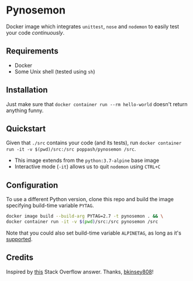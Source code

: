# Pynosemon
Docker image which integrates `unittest`, `nose` and `nodemon` to easily test your code *continuously*.

## Requirements
- Docker
- Some Unix shell (tested using `sh`)

## Installation
Just make sure that `docker container run --rm hello-world` doesn't return anything funny.

## Quickstart
Given that `./src` contains your code (and its tests), run `docker container run -it -v $(pwd)/src:/src poppash/pynosemon /src`. 

- This image extends from the `python:3.7-alpine` base image
- Interactive mode (`-it`) allows us to quit `nodemon` using `CTRL+C`

## Configuration
To use a different Python version, clone this repo and build the image specifying build-time variable `PYTAG`.
```sh
docker image build --build-arg PYTAG=2.7 -t pynosemon . && \
docker container run -it -v $(pwd)/src:/src pynosemon /src
```

Note that you could also set build-time variable `ALPINETAG`, as long as it's [supported](https://hub.docker.com/_/python).

## Credits
Inspired by [this](https://stackoverflow.com/a/49435131) Stack Overflow answer. Thanks, [bkinsey808](https://meta.stackoverflow.com/users/2953703/bkinsey808)!
